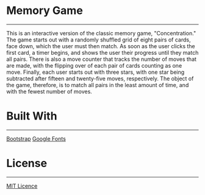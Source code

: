 # Memory Game
___

This is an interactive version of the classic memory game, "Concentration."  The game starts out with a randomly shuffled grid of eight pairs of cards, face down, which the user must then match.  As soon as the user clicks the first card, a timer begins, and shows the user their progress until they match all pairs.  There is also a move counter that tracks the number of moves that are made, with the flipping over of each pair of cards counting as one move.  Finally, each user starts out with three stars, with one star being subtracted after fifteen and twenty-five moves, respectively.  The object of the game, therefore, is to match all pairs in the least amount of time, and with the fewest number of moves.

# Built With

___

[Bootstrap](https://getbootstrap.com/)
[Google Fonts](https://fonts.google.com/)

# License

___

[MIT Licence](LICENSE.txt)